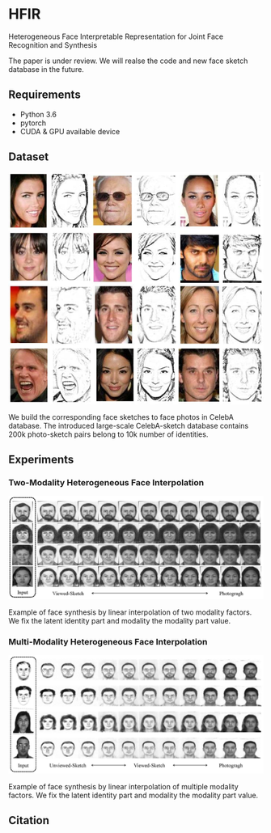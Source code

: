 # HFIR
Heterogeneous Face Interpretable Representation for Joint Face Recognition and Synthesis

The paper is under review. 
We will realse the code and new face sketch database in the future.

## Requirements
- Python 3.6
- pytorch
- CUDA & GPU available device

## Dataset

![](log/celeba_dataset.jpg)

We build the corresponding face sketches to face photos in CelebA database.
The introduced large-scale CelebA-sketch database contains
200k photo-sketch pairs belong to 10k number of identities.


## Experiments
### Two-Modality Heterogeneous Face Interpolation

![](log/Interp_Two.jpg)

Example of face synthesis by linear interpolation of two modality factors. We fix the latent identity part and modality the modality part value.


### Multi-Modality Heterogeneous Face Interpolation

![](log/Interp_Three.jpg)

Example of face synthesis by linear interpolation of multiple modality factors. We fix the latent identity part and modality the modality part value.

## Citation


